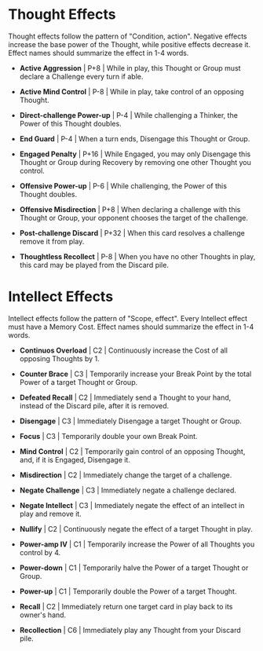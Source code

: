 # Thought Effects
Thought effects follow the pattern of "Condition, action". Negative effects increase the base power of the Thought, while positive effects decrease it. Effect names should summarize the effect in 1-4 words.

* **Active Aggression** | P+8 | While in play, this Thought or Group must declare a Challenge every turn if able. 

* **Active Mind Control** | P-8 | While in play, take control of an opposing Thought.

* **Direct-challenge Power-up** | P-4 | While challenging a Thinker, the Power of this Thought doubles.

* **End Guard** | P-4 | When a turn ends, Disengage this Thought or Group.

* **Engaged Penalty** | P+16 | While Engaged, you may only Disengage this Thought or Group during Recovery by removing one other Thought you control.

* **Offensive Power-up** | P-6 | While challenging, the Power of this Thought doubles.

* **Offensive Misdirection** | P+8 | When declaring a challenge with this Thought or Group, your opponent chooses the target of the challenge.

* **Post-challenge Discard** | P+32 | When this card resolves a challenge remove it from play.

* **Thoughtless Recollect** | P-8 | When you have no other Thoughts in play, this card may be played from the Discard pile.

# Intellect Effects
Intellect effects follow the pattern of "Scope, effect". Every Intellect effect must have a Memory Cost. Effect names should summarize the effect in 1-4 words.

* **Continuos Overload** | C2 | Continuously increase the Cost of all opposing Thoughts by 1.

* **Counter Brace** | C3 | Temporarily increase your Break Point by the total Power of a target Thought or Group.

* **Defeated Recall** | C2 | Immediately send a Thought to your hand, instead of the Discard pile, after it is removed.

* **Disengage** | C3 | Immediately Disengage a target Thought or Group.

* **Focus** | C3 | Temporarily double your own Break Point.

* **Mind Control** | C2 | Temporarily gain control of an opposing Thought, and, if it is Engaged, Disengage it.

* **Misdirection** | C2 | Immediately change the target of a challenge.

* **Negate Challenge**	 | C3 | Immediately negate a challenge declared.

* **Negate Intellect** | C3 | Immediately negate the effect of an intellect in play and remove it.

* **Nullify** | C2 | Continuously negate the effect of a target Thought in play.

* **Power-amp IV** | C1 | Temporarily increase the Power of all Thoughts you control by 4.

* **Power-down** | C1 | Temporarily halve the Power of a target Thought or Group.

* **Power-up** | C1 | Temporarily double the Power of a target Thought.

* **Recall** | C2 | Immediately return one target card in play back to its owner's hand.

* **Recollection** | C6 | Immediately play any Thought from your Discard pile.

